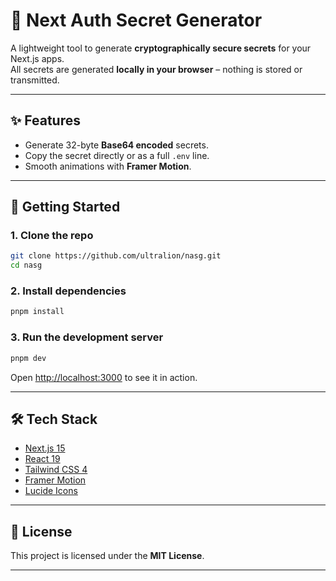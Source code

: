 # 🔐 Next Auth Secret Generator

A lightweight tool to generate **cryptographically secure secrets** for your Next.js apps.  
All secrets are generated **locally in your browser** – nothing is stored or transmitted.

---

## ✨ Features
- Generate 32-byte **Base64 encoded** secrets.
- Copy the secret directly or as a full `.env` line.
- Smooth animations with **Framer Motion**.

---

## 🚀 Getting Started

### 1. Clone the repo
```bash
git clone https://github.com/ultralion/nasg.git
cd nasg
````

### 2. Install dependencies

```bash
pnpm install
```

### 3. Run the development server

```bash
pnpm dev
```

Open [http://localhost:3000](http://localhost:3000) to see it in action.

---

## 🛠️ Tech Stack

* [Next.js 15](https://nextjs.org/)
* [React 19](https://react.dev/)
* [Tailwind CSS 4](https://tailwindcss.com/)
* [Framer Motion](https://www.framer.com/motion/)
* [Lucide Icons](https://lucide.dev/)

---

## 📜 License

This project is licensed under the **MIT License**.

---